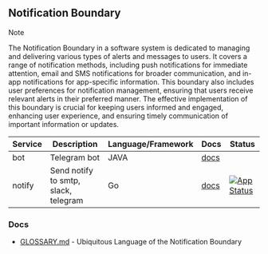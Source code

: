 ## Notification Boundary

> [!NOTE]
> The Notification Boundary in a software system is dedicated to managing and delivering various types of alerts 
> and messages to users. It covers a range of notification methods, including push notifications for immediate attention, 
> email and SMS notifications for broader communication, and in-app notifications for app-specific information. 
> This boundary also includes user preferences for notification management, ensuring that users receive relevant alerts 
> in their preferred manner. The effective implementation of this boundary is crucial for keeping users informed and engaged, 
> enhancing user experience, and ensuring timely communication of important information or updates.

| Service    | Description                          | Language/Framework | Docs                           | Status                                                                                                                                                        |
|------------|--------------------------------------|--------------------|--------------------------------|---------------------------------------------------------------------------------------------------------------------------------------------------------------|
| bot        | Telegram bot                         | JAVA               | [docs](./bot/README.md)        |                                                                                                                                                               |                                                                    
| notify     | Send notify to smtp, slack, telegram | Go                 | [docs](./notify/README.md)     | [![App Status](https://argo.shortlink.best/api/badge?name=shortlink-notify&revision=true)](https://argo.shortlink.best/applications/shortlink-notify)         |                                                                  

### Docs

- [GLOSSARY.md](./GLOSSARY.md) - Ubiquitous Language of the Notification Boundary
